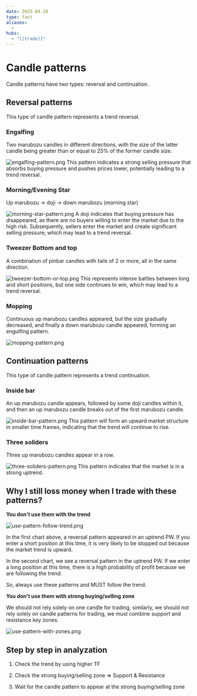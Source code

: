 ```yaml
---
date: 2025-04-20
type: fact
aliases:
  -
hubs:
  - "[[trade]]"
---
```


# Candle patterns

Candle patterns have two types: reversal and continuation.

## Reversal patterns

This type of candle pattern represents a trend reversal.

### Engalfing

Two marubozu candles in different directions, with the size of the latter candle being greater than or equal to 25% of the former candle size.

![engalfing-pattern.png](../assets/imgs/engalfing-pattern.png)
This pattern indicates a strong selling pressure that absorbs buying pressure and pushes prices lower, potentially leading to a trend reversal.

### Morning/Evening Star

Up marubozu -> doji -> down marubozu (morning star)

![morning-star-pattern.png](../assets/imgs/morning-star-pattern.png)
A doji indicates that buying pressure has disappeared, as there are no buyers willing to enter the market due to the high risk. Subsequently, sellers enter the market and create significant selling pressure, which may lead to a trend reversal.


### Tweezer Bottom and top

A combination of pinbar candles with tails of 2 or more, all in the same direction.

![tweezer-bottom-or-top.png](../assets/imgs/tweezer-bottom-or-top.png)
This represents intense battles between long and short positions, but one side continues to win, which may lead to a trend reversal.

### Mopping

Continuous up marubozu candles appeared, but the size gradually decreased, and finally a down marubozu candle appeared, forming an engulfing pattern.

![mopping-pattern.png](../assets/imgs/mopping-pattern.png)
## Continuation patterns

This type of candle pattern represents a trend continuation.

### Inside bar

An up marubozu candle appears, followed by some doji candles within it, and then an up marubozu candle breaks out of the first marubozu candle.



![inside-bar-pattern.png](../assets/imgs/inside-bar-pattern.png)
This pattern will form an upward market structure in smaller time frames, indicating that the trend will continue to rise.

### Three soliders

Three up marubozu candles appear in a row.


![three-soliders-pattern.png](../assets/imgs/three-soliders-pattern.png)
This pattern indicates that the market is in a strong uptrend.


## Why I still loss money when I trade with these patterns?

**You don't use them with the trend**

![use-pattern-follow-trend.png](../assets/imgs/use-pattern-follow-trend.png)

In the first chart above, a reversal pattern appeared in an uptrend PW. If you enter a short position at this time, it is very likely to be stopped out because the market trend is upward.

In the second chart, we see a reversal pattern in the uptrend PW. If we enter a long position at this time, there is a high probability of profit because we are following the trend.

So, always use these patterns and MUST follow the trend.


**You don't use them with strong buying/selling zone**

We should not rely solely on one candle for trading, similarly, we should not rely solely on candle patterns for trading, we must combine support and resistance key zones.

![use-pattern-with-zones.png](../assets/imgs/use-pattern-with-zones.png)
## Step by step in analyzation

1. Check the trend by using higher TF

2. Check the strong buying/selling zone => Support & Resistance

3. Wait for the candle pattern to appear at the strong buying/selling zone



